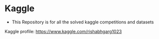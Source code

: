 # Kaggle
* This Repository is for all the solved kaggle competitions and datasets

Kaggle profile: https://www.kaggle.com/rishabhgarg1023

